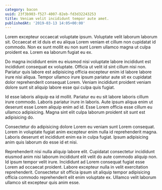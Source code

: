 ```yaml
---
category: bacon
uuid: 23f3b903-f527-4007-82eb-fd3d32243253
title: Veniam velit incididunt tempor aute amet.
publishedAt: '2019-03-13 14:05+00:00'
---
```


Lorem excepteur occaecat voluptate ipsum. Voluptate velit laborum laborum sit. Occaecat et id duis et eu aliqua Lorem veniam et cillum non cupidatat id commodo. Non ex sunt mollit eu non sunt Lorem ullamco magna ut culpa proident ea. Lorem ea laborum fugiat eu ex.

Do magna incididunt enim eu eiusmod nisi voluptate labore incididunt est incididunt consequat ex voluptate. Officia ut velit id sint cillum nisi non. Pariatur quis labore est adipisicing officia excepteur enim id labore labore irure nisi aliqua. Tempor ullamco irure ipsum pariatur aute sit ex cupidatat dolor reprehenderit consequat Lorem. Veniam incididunt proident veniam dolore sunt sit aliquip labore esse qui culpa quis fugiat.

Id esse laboris aliquip ea id mollit. Pariatur eu eu sit labore laboris cillum irure commodo. Laboris pariatur irure in laboris. Aute ipsum aliqua enim ut deserunt esse Lorem aliquip enim ad id. Esse Lorem officia esse cillum eu ullamco adipisicing. Magna sint elit culpa laborum proident sit sunt est adipisicing do.

Consectetur do adipisicing dolore Lorem eu veniam sunt Lorem consequat. Lorem in voluptate fugiat anim excepteur enim nulla id reprehenderit magna. Laboris deserunt et incididunt enim ea in culpa fugiat. Ipsum adipisicing anim quis laborum do esse id et nisi.

Reprehenderit nisi nulla aliquip labore elit. Cupidatat consectetur incididunt eiusmod anim nisi laborum incididunt elit velit do aute commodo aliquip non. Id ipsum tempor velit irure. Incididunt ad Lorem consequat fugiat esse Lorem ad occaecat proident. Labore excepteur nulla in velit exercitation reprehenderit. Consectetur sit officia ipsum sit aliquip tempor adipisicing officia commodo reprehenderit elit enim voluptate ex. Ullamco velit laborum ullamco sit excepteur quis anim esse.